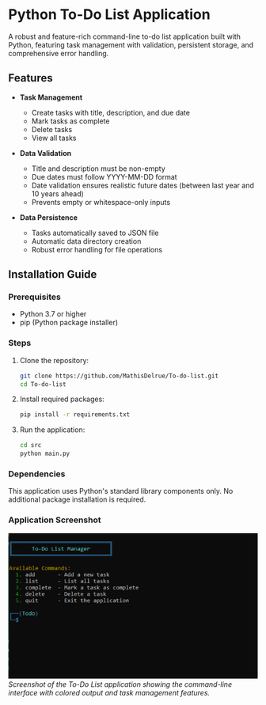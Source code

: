 # Python To-Do List Application

A robust and feature-rich command-line to-do list application built with Python, featuring task management with validation, persistent storage, and comprehensive error handling.

## Features

- **Task Management**
  - Create tasks with title, description, and due date
  - Mark tasks as complete
  - Delete tasks
  - View all tasks

- **Data Validation**
  - Title and description must be non-empty
  - Due dates must follow YYYY-MM-DD format
  - Date validation ensures realistic future dates (between last year and 10 years ahead)
  - Prevents empty or whitespace-only inputs

- **Data Persistence**
  - Tasks automatically saved to JSON file
  - Automatic data directory creation
  - Robust error handling for file operations

## Installation Guide

### Prerequisites
- Python 3.7 or higher
- pip (Python package installer)

### Steps
1. Clone the repository:
   ```bash
   git clone https://github.com/MathisDelrue/To-do-list.git
   cd To-do-list
   ```

2. Install required packages:
   ```bash
   pip install -r requirements.txt
   ```

3. Run the application:
   ```bash
   cd src
   python main.py
   ```

### Dependencies
This application uses Python's standard library components only. No additional package installation is required.

### Application Screenshot
![To-Do List Application Screenshot](todolist.png)
*Screenshot of the To-Do List application showing the command-line interface with colored output and task management features.*


